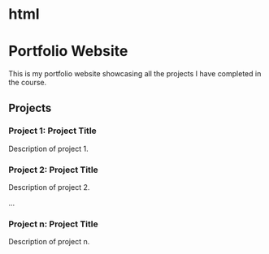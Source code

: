 # html
# Portfolio Website

This is my portfolio website showcasing all the projects I have completed in the course.

## Projects

### Project 1: Project Title
Description of project 1.

### Project 2: Project Title
Description of project 2.

...

### Project n: Project Title
Description of project n.
